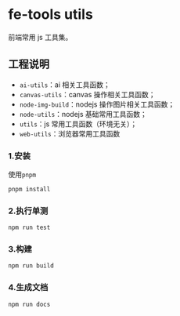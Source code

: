 # fe-tools utils

前端常用 js 工具集。

## 工程说明

- `ai-utils`：ai 相关工具函数；
- `canvas-utils`：canvas 操作相关工具函数；
- `node-img-build`：nodejs 操作图片相关工具函数；
- `node-utils`：nodejs 基础常用工具函数；
- `utils`：js 常用工具函数（环境无关）；
- `web-utils`：浏览器常用工具函数

### 1.安装

使用`pnpm`

```sh
pnpm install
```

### 2.执行单测

```sh
npm run test
```

### 3.构建

```sh
npm run build
```

### 4.生成文档

```sh
npm run docs
```
